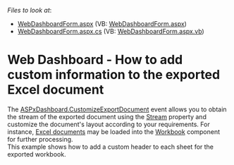 <!-- default file list -->
*Files to look at*:

* [WebDashboardForm.aspx](./CS/WebDashboardForm.aspx) (VB: [WebDashboardForm.aspx](./VB/WebDashboardForm.aspx))
* [WebDashboardForm.aspx.cs](./CS/WebDashboardForm.aspx.cs) (VB: [WebDashboardForm.aspx.vb](./VB/WebDashboardForm.aspx.vb))
<!-- default file list end -->
# Web Dashboard - How to add custom information to the exported Excel document


The <a href="https://documentation.devexpress.com/#Dashboard/DevExpressDashboardWebASPxDashboard_CustomizeExportDocumenttopic">ASPxDashboard.CustomizeExportDocument</a> event allows you to obtain the stream of the exported document using the <a href="https://documentation.devexpress.com/#Dashboard/DevExpressDashboardWebCustomizeExportDocumentWebEventArgs_Streamtopic">Stream</a> property and customize the document's layout according to your requirements. For instance, <a href="https://documentation.devexpress.com/#Dashboard/CustomDocument15181">Excel documents</a> may be loaded into the <a href="https://documentation.devexpress.com/#DocumentServer/clsDevExpressSpreadsheetWorkbooktopic">Workbook</a> component for further processing.<br>This example shows how to add a custom header to each sheet for the exported workbook.<br><br>

<br/>


